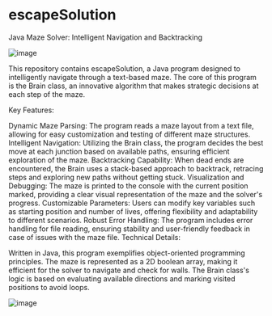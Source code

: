 # escapeSolution

Java Maze Solver: Intelligent Navigation and Backtracking

![image](https://github.com/ayocloudi/escapeSolution/assets/126922387/52f6e9e7-3380-4205-bb2b-d6c0566b48b1)


This repository contains escapeSolution, a Java program designed to intelligently navigate through a text-based maze. The core of this program is the Brain class, an innovative algorithm that makes strategic decisions at each step of the maze.

Key Features:

Dynamic Maze Parsing: The program reads a maze layout from a text file, allowing for easy customization and testing of different maze structures.
Intelligent Navigation: Utilizing the Brain class, the program decides the best move at each junction based on available paths, ensuring efficient exploration of the maze.
Backtracking Capability: When dead ends are encountered, the Brain uses a stack-based approach to backtrack, retracing steps and exploring new paths without getting stuck.
Visualization and Debugging: The maze is printed to the console with the current position marked, providing a clear visual representation of the maze and the solver's progress.
Customizable Parameters: Users can modify key variables such as starting position and number of lives, offering flexibility and adaptability to different scenarios.
Robust Error Handling: The program includes error handling for file reading, ensuring stability and user-friendly feedback in case of issues with the maze file.
Technical Details:

Written in Java, this program exemplifies object-oriented programming principles.
The maze is represented as a 2D boolean array, making it efficient for the solver to navigate and check for walls.
The Brain class's logic is based on evaluating available directions and marking visited positions to avoid loops.

![image](https://github.com/ayocloudi/escapeSolution/assets/126922387/52f6e9e7-3380-4205-bb2b-d6c0566b48b1)
